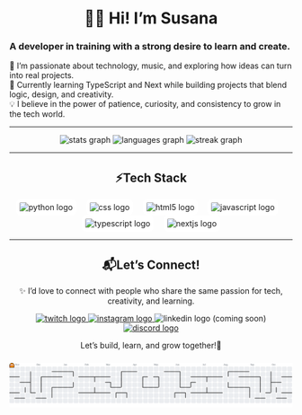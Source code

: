 <h1 align="center">👩‍💻 Hi! I’m Susana</h1>

### A developer in training with a strong desire to learn and create.  
🚀 I’m passionate about technology, music, and exploring how ideas can turn into real projects.  
🌱 Currently learning TypeScript and Next while building projects that blend logic, design, and creativity.  
💡 I believe in the power of patience, curiosity, and consistency to grow in the tech world.  

---
<div align="center">
  <img src="https://github-readme-stats.vercel.app/api?username=Susanagc99&hide_title=false&hide_rank=false&show_icons=true&include_all_commits=true&count_private=true&disable_animations=false&theme=radical&locale=en&hide_border=false" height="150" alt="stats graph"  />
  <img src="https://github-readme-stats.vercel.app/api/top-langs?username=Susanagc99&locale=en&hide_title=false&layout=compact&card_width=320&langs_count=5&theme=radical&hide_border=false" height="150" alt="languages graph"  />
  <img src="https://streak-stats.demolab.com?user=Susanagc99&locale=en&mode=daily&theme=radical&hide_border=false&border_radius=50" height="150" alt="streak graph"  />
</div>

---

<h2 align="center">⚡Tech Stack</h2>

<div align="center">
  <img src="https://cdn.jsdelivr.net/gh/devicons/devicon/icons/python/python-original.svg" 
       height="48" alt="python logo" 
       style="border-radius: 8px; background-color: #ffffff; padding: 6px;" />
  <img width="10" />
  <img src="https://cdn.jsdelivr.net/gh/devicons/devicon/icons/css3/css3-original.svg" 
       height="48" alt="css logo" 
       style="border-radius: 8px; background-color: #ffffff; padding: 6px;" />
  <img width="10" />
  <img src="https://cdn.jsdelivr.net/gh/devicons/devicon/icons/html5/html5-original.svg" 
       height="48" alt="html5 logo" 
       style="border-radius: 8px; background-color: #ffffff; padding: 6px;" />
  <img width="10" />
  <img src="https://cdn.jsdelivr.net/gh/devicons/devicon/icons/javascript/javascript-plain.svg" 
       height="48" alt="javascript logo" 
       style="border-radius: 8px; background-color: #ffffff; padding: 6px;" />
  <img width="10" />
  <img src="https://cdn.jsdelivr.net/gh/devicons/devicon/icons/typescript/typescript-original.svg" 
       height="48" alt="typescript logo" 
       style="border-radius: 8px; background-color: #ffffff; padding: 6px;" />
  <img width="10" />
  <img src="https://cdn.jsdelivr.net/gh/devicons/devicon/icons/nextjs/nextjs-original.svg" 
       height="48" alt="nextjs logo" 
       style="border-radius: 8px; background-color: #ffffff; padding: 6px;" />
</div>


---

<h2 align="center">📬Let’s Connect!</h2>

<p align="center">
✨ I’d love to connect with people who share the same passion for tech, creativity, and learning.  
</p>

<div align="center">
  <a href="https://www.twitch.tv/Susana_gc99" target="_blank">
    <img src="https://img.shields.io/static/v1?message=Twitch&logo=twitch&label=&color=9146FF&logoColor=white&labelColor=&style=for-the-badge" height="32" alt="twitch logo"  />
  </a>
  <a href="https://www.instagram.com/_susanagc_" target="_blank">
    <img src="https://img.shields.io/static/v1?message=Instagram&logo=instagram&label=&color=E4405F&logoColor=white&labelColor=&style=for-the-badge" height="32" alt="instagram logo"  />
  </a>
  <img src="https://img.shields.io/static/v1?message=LinkedIn&logo=linkedin&label=&color=0077B5&logoColor=white&labelColor=&style=for-the-badge" height="32" alt="linkedin logo (coming soon)"  />
  <a href="https://discord.com/sgc.04" target="_blank">
    <img src="https://img.shields.io/static/v1?message=Discord&logo=discord&label=&color=7289DA&logoColor=white&labelColor=&style=for-the-badge" height="32" alt="discord logo"  />
  </a>
</div>

<p align="center">
Let’s build, learn, and grow together!💌
</p>

###

<picture>
  <source media="(prefers-color-scheme: dark)" srcset="https://raw.githubusercontent.com/Susanagc99/Susanagc99/output/pacman-contribution-graph-dark.svg">
  <source media="(prefers-color-scheme: light)" srcset="https://raw.githubusercontent.com/Susanagc99/Susanagc99/output/pacman-contribution-graph.svg">
  <img alt="pacman contribution graph" src="https://raw.githubusercontent.com/Susanagc99/Susanagc99/output/pacman-contribution-graph.svg">
</picture>

###
